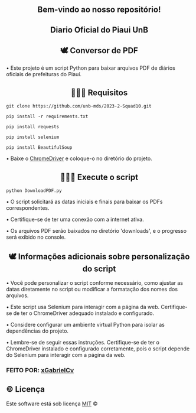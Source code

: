 <!-- Centraliza o cabeçalho com o título "Bem vindo ao nosso repositório!" -->
<div align="center">
  <h2>Bem-vindo ao nosso repositório! </h2>
</div>

<!-- Centraliza o cabeçalho com o título "Diario Oficial do Piaui UnB" -->
<div align="center">
  <h2>Diario Oficial do Piaui UnB </h2>
</div>

<!-- Centraliza o cabeçalho com o título "🕊 Conversor de PDF" -->
<div align="center">
  <h2>🕊 Conversor de PDF </h2>
</div>

<!-- Informa sobre o projeto -->
• Este projeto é um script Python para baixar arquivos PDF de diários oficiais de prefeituras do Piauí.

<!-- Centraliza o cabeçalho com o título "👩🏾‍💻 Requisitos" -->
<div align="center">
  <h2>👩🏾‍💻 Requisitos </h2>
</div>

<!-- Comandos para clonar o repositório e instalar as bibliotecas necessárias -->

```
git clone https://github.com/unb-mds/2023-2-Squad10.git
```
```  
pip install -r requirements.txt
```
```
pip install requests
```
```
pip install selenium
```
```
pip install BeautifulSoup
```

 • Baixe o [ChromeDriver](https://chromedriver.chromium.org/downloads) e coloque-o no diretório do projeto.



<!-- Centraliza o cabeçalho com o título "👩🏾‍💻 Execute o script" -->
<div align="center">
  <h2>👩🏾‍💻 Execute o script </h2>
</div>

<!-- Comando para executar o script Python -->
```
python DownloadPDF.py
```

<!-- Instruções adicionais sobre a execução do script -->

• O script solicitará as datas iniciais e finais para baixar os PDFs correspondentes.


• Certifique-se de ter uma conexão com a internet ativa.


• Os arquivos PDF serão baixados no diretório 'downloads', e o progresso será exibido no console.

<!-- Centraliza o cabeçalho com o título "🕊 Linguagens e Tecnologias utilizadas" -->
<div align="center">
  <h2>🕊 Informações adicionais sobre personalização do script </h2>
</div>

<!-- Informações adicionais sobre personalização do script -->
 • Você pode personalizar o script conforme necessário, como ajustar as datas diretamente no script ou modificar a formatação dos nomes dos arquivos.
 
 • Este script usa Selenium para interagir com a página da web. Certifique-se de ter o ChromeDriver adequado instalado e configurado.
 
 • Considere configurar um ambiente virtual Python para isolar as dependências do projeto.
 
 • Lembre-se de seguir essas instruções. Certifique-se de ter o ChromeDriver instalado e configurado corretamente, pois o script depende do Selenium para interagir com a página da web.

<!-- Criador e licença -->
### FEITO POR: [xGabrielCv](https://github.com/xGabrielCv)

## ©️ Licença 

Este software está sob licença [MIT](https://github.com/nhn/tui.editor/blob/master/LICENSE) ©

